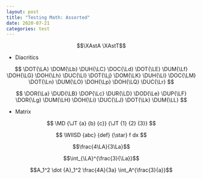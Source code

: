 ```yaml
---
layout: post
title: "Testing Math: Assorted"
date: 2020-07-21
categories: test
---
```


$$\XAstA \XAstT$$

- Diacritics

$$
  \DOT{\LA} \DOM{\Lb} \DUH{\LC} \DOC{\Ld} \DOT{\LE} \DUM{\Lf} \DOH{\LG} \DOH{\Lh} \DUC{\LI}
  \DOT{\Lj} \DOM{\LK} \DUH{\Ll} \DOC{\LM} \DOT{\Ln} \DUM{\LO} \DOH{\Lp} \DOH{\LQ} \DUC{\Lr} $$

$$
  \DOR{\La} \DUD{\LB} \DOP{\Lc} \DUR{\LD} \DOD{\Le} \DUP{\LF}
  \DOR{\Lg} \DUM{\LH} \DOH{\Li} \DUC{\LJ} \DOT{\Lk} \DUM{\LL} $$

- Matrix

$$ \MD {\JT {a} {b} {c}} {\JT {1} {2} {3}} $$


$$ \WIISD {abc} {def} {\star} f dx $$

$$\frac{4\LA}{3\La}$$

$$\int_{\LA}^{\frac{3}{\La}}$$

$$A_1^2 \dot {A}_1^2 \frac{4A}{3a} \int_A^{\frac{3}{a}}$$
